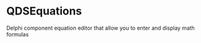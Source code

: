 QDSEquations
============

Delphi component equation editor that allow you to enter and display math formulas